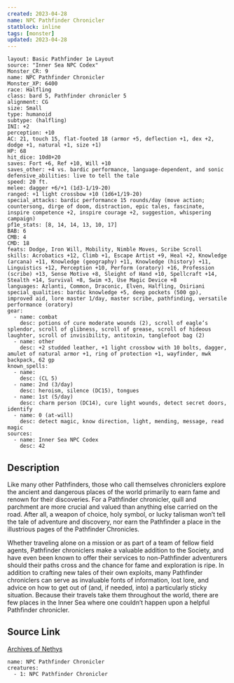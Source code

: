 ```yaml
---
created: 2023-04-28
name: NPC Pathfinder Chronicler
statblock: inline
tags: [monster]
updated: 2023-04-28
---
```

```statblock
layout: Basic Pathfinder 1e Layout
source: "Inner Sea NPC Codex"
Monster_CR: 9
name: NPC Pathfinder Chronicler
Monster_XP: 6400
race: Halfling
class: bard 5, Pathfinder chronicler 5
alignment: CG
size: Small
type: humanoid
subtype: (halfling)
INI: +2
perception: +10
AC: 21, touch 15, flat-footed 18 (armor +5, deflection +1, dex +2, dodge +1, natural +1, size +1)
HP: 68
hit_dice: 10d8+20
saves: Fort +6, Ref +10, Will +10
saves_other: +4 vs. bardic performance, language-dependent, and sonic
defensive_abilities: live to tell the tale
speed: 20 ft.
melee: dagger +6/+1 (1d3-1/19-20)
ranged: +1 light crossbow +10 (1d6+1/19-20)
special_attacks: bardic performance 15 rounds/day (move action; countersong, dirge of doom, distraction, epic tales, fascinate, inspire competence +2, inspire courage +2, suggestion, whispering campaign)
pf1e_stats: [8, 14, 14, 13, 10, 17]
BAB: 6
CMB: 4
CMD: 18
feats: Dodge, Iron Will, Mobility, Nimble Moves, Scribe Scroll
skills: Acrobatics +12, Climb +1, Escape Artist +9, Heal +2, Knowledge (arcana) +11, Knowledge (geography) +11, Knowledge (history) +11, Linguistics +12, Perception +10, Perform (oratory) +16, Profession (scribe) +13, Sense Motive +8, Sleight of Hand +10, Spellcraft +14, Stealth +14, Survival +8, Swim +3, Use Magic Device +8
languages: Azlanti, Common, Draconic, Elven, Halfling, Osiriani
special_qualities: bardic knowledge +5, deep pockets (500 gp), improved aid, lore master 1/day, master scribe, pathfinding, versatile performance (oratory)
gear:
  - name: combat
    desc: potions of cure moderate wounds (2), scroll of eagle’s splendor, scroll of glibness, scroll of grease, scroll of hideous laughter, scroll of invisibility, antitoxin, tanglefoot bag (2)
  - name: other
    desc: +2 studded leather, +1 light crossbow with 10 bolts, dagger, amulet of natural armor +1, ring of protection +1, wayfinder, mwk backpack, 62 gp
known_spells:
  - name:
    desc: (CL 5)
  - name: 2nd (3/day)
    desc: heroism, silence (DC15), tongues
  - name: 1st (5/day)
    desc: charm person (DC14), cure light wounds, detect secret doors, identify
  - name: 0 (at-will)
    desc: detect magic, know direction, light, mending, message, read magic
sources:
  - name: Inner Sea NPC Codex
    desc: 42
```
## Description
Like many other Pathfinders, those who call themselves chroniclers explore the ancient and dangerous places of the world primarily to earn fame and renown for their discoveries. For a Pathfinder chronicler, quill and parchment are more crucial and valued than anything else carried on the road. After all, a weapon of choice, holy symbol, or lucky talisman won’t tell the tale of adventure and discovery, nor earn the Pathfinder a place in the illustrious pages of the Pathfinder Chronicles.

Whether traveling alone on a mission or as part of a team of fellow field agents, Pathfinder chroniclers make a valuable addition to the Society, and have even been known to offer their services to non-Pathfinder adventurers should their paths cross and the chance for fame and exploration is ripe. In addition to crafting new tales of their own exploits, many Pathfinder chroniclers can serve as invaluable fonts of information, lost lore, and advice on how to get out of (and, if needed, into) a particularly sticky situation. Because their travels take them throughout the world, there are few places in the Inner Sea where one couldn’t happen upon a helpful Pathfinder chronicler.
## Source Link
[Archives of Nethys](https://aonprd.com/NPCDisplay.aspx?ItemName=Pathfinder%20Chronicler)
```encounter-table
name: NPC Pathfinder Chronicler
creatures:
  - 1: NPC Pathfinder Chronicler
```
